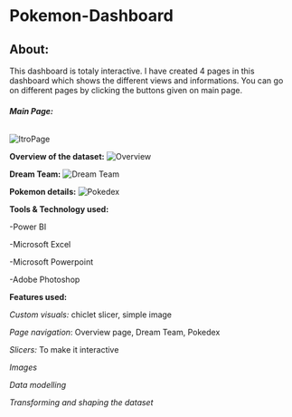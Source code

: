 # Pokemon-Dashboard
## About:

This dashboard is totaly interactive. I have created 4 pages in this dashboard which shows the different views and informations. You can go on different pages by clicking the buttons given on main page. 

###### **Main Page:**
![ItroPage](https://user-images.githubusercontent.com/92555446/187200404-2c4aafa4-fb99-441c-b935-e32e4f9fe2fd.png)

**Overview of the dataset:**
![Overview](https://user-images.githubusercontent.com/92555446/187201727-7a2040b1-9582-49bd-967a-fa394260ff2f.png)

**Dream Team:**
![Dream Team](https://user-images.githubusercontent.com/92555446/187201820-f1b7ace7-231e-480b-ad5a-5d4744b64e2e.png)

**Pokemon details:**
![Pokedex](https://user-images.githubusercontent.com/92555446/187201932-bf0b9cfd-6b5f-44d6-8d46-56ca396872d0.png)

**Tools & Technology used:**

-Power BI

-Microsoft Excel

-Microsoft Powerpoint

-Adobe Photoshop

**Features used:**

_Custom visuals:_ chiclet slicer, simple image

_Page navigation_: Overview page, Dream Team, Pokedex

_Slicers:_ To make it interactive

_Images_ 

_Data modelling_

_Transforming and shaping the dataset_
